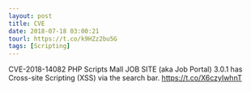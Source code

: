 ```yaml
---
layout: post
title: CVE
date: 2018-07-18 03:00:21
tourl: https://t.co/k9HZz2bu5G
tags: [Scripting]
---
```

CVE-2018-14082 PHP Scripts Mall JOB SITE (aka Job Portal) 3.0.1 has Cross-site Scripting (XSS) via the search bar.  https://t.co/X6czyIwhnT